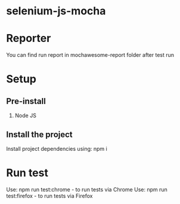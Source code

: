 # selenium-js-mocha

# Reporter

You can find run report in mochawesome-report folder after test run

# Setup

## Pre-install

1. Node JS
   
## Install the project

Install project dependencies using: npm i

# Run test

Use: npm run test:chrome - to run tests via Chrome
Use: npm run test:firefox - to run tests via Firefox
